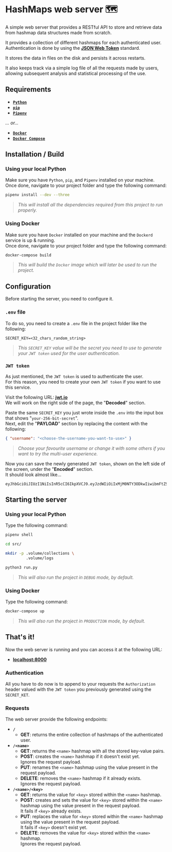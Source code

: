 # HashMaps web server 🗺

A simple web server that provides a RESTful API to store and
retrieve data from hashmap data structures made from scratch.

It provides a collection of different hashmaps for each authenticated user.  
Authentication is done by using the **[JSON Web Token](https://jwt.io/)** standard.

It stores the data in files on the disk and persists it across restarts.

It also keeps track via a simple log file of all the requests made by users,
allowing subsequent analysis and statistical processing of the use.

## Requirements

- **[`Python`](https://www.python.org/downloads/)**
- **[`pip`](https://pypi.org/project/pip/)**
- **[`Pipenv`](https://pipenv.pypa.io/en/latest/)**

*... or...*

- **[`Docker`](https://www.docker.com/)**
- **[`Docker Compose`](https://docs.docker.com/compose/)**

## Installation / Build

### Using your local Python

Make sure you have `Python`, `pip`, and `Pipenv` installed on your machine.  
Once done, navigate to your project folder and type the following command:

```sh
pipenv install --dev --three
```

> *This will install all the dependencies required from this project to run properly.*

### Using Docker

Make sure you have `Docker` installed on your machine and the `Dockerd` service is up & running.  
Once done, navigate to your project folder and type the following command:

```sh
docker-compose build
```

> *This will build the `Docker` image which will later be used to run the project.*

## Configuration

Before starting the server, you need to configure it.

### `.env` file

To do so, you need to create a `.env` file in the project folder like the following:
```
SECRET_KEY=<32_chars_random_string>
```

> *This `SECRET_KEY` value will be the secret you need to use to generate your `JWT token` used for the user authentication.*

### `JWT token`

As just mentioned, the `JWT token` is used to authenticate the user.  
For this reason, you need to create your own `JWT token` if you want to use this service.

Visit the following URL: **[jwt.io](https://jwt.io/)**  
We will work on the right side of the page, the "**Decoded**" section.

Paste the same `SECRET_KEY` you just wrote inside the `.env`
into the input box that shows "`your-256-bit-secret`".  
Next, edit the "**PAYLOAD**" section by replacing the content with the following:

```json
{ "username": "<choose-the-username-you-want-to-use>" }
```

> *Choose your favourite username or change it with some others if you want to try the multi-user experience.*

Now you can save the newly generated `JWT token`, shown on the left side of the screen, under the "**Encoded**" section.  
It should look almost like...

```
eyJhbGciOiJIUzI1NiIsInR5cCI6IkpXVCJ9.eyJzdWIiOiIxMjM0NTY3ODkwIiwibmFtZSI6IkpvaG4gRG9lIiwiaWF0IjoxNTE2MjM5MDIyfQ.SflKxwRJSMeKKF2QT4fwpMeJf36POk6yJV_adQssw5c
```

## Starting the server

### Using your local Python

Type the following command:

```sh
pipenv shell

cd src/

mkdir -p .volume/collections \
         .volume/logs

python3 run.py
```

> *This will also run the project in `DEBUG` mode, by default.*

### Using Docker

Type the following command:

```sh
docker-compose up
```

> *This will also run the project in `PRODUCTION` mode, by default.*

## That's it!

Now the web server is running and you can access it at the following URL:

- **[localhost:8000](http://localhost:8000/)**

### Authentication

All you have to do now is to append to your requests the `Authorization` header
valued with the `JWT token` you previously generated using the `SECRET_KET`.

### Requests

The web server provide the following endpoints:

- **`/`**
    - **GET**: returns the entire collection of hashmaps of the authenticated user.
- **`/<name>`**
    - **GET**: returns the `<name>` hashmap with all the stored key-value pairs.
    - **POST**: creates the `<name>` hashmap if it doesn't exist yet.  
    Ignores the request payload.
    - **PUT**: renames the `<name>` hashmap using the value present in the request payload.
    - **DELETE**: removes the `<name>` hashmap if it already exists.  
    Ignores the request payload.
- **`/<name>/<key>`**
    - **GET**: returns the value for `<key>` stored within the `<name>` hashmap.
    - **POST**: creates and sets the value for `<key>` stored within the
    `<name>` hashmap using the value present in the request payload.  
    It fails if `<key>` already exists.
    - **PUT**: replaces the value for `<key>` stored within the
    `<name>` hashmap using the value present in the request payload.  
    It fails if `<key>` doesn't exist yet.
    - **DELETE**: removes the value for `<key>` stored within the `<name>` hashmap.  
    Ignores the request payload.
